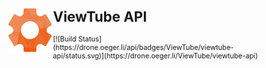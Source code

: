<h1 align="left">ViewTube API<img src="./icon.svg" alt="" width="90" height="90" align="left" /></h1>
[![Build Status](https://drone.oeger.li/api/badges/ViewTube/viewtube-api/status.svg)](https://drone.oeger.li/ViewTube/viewtube-api)
